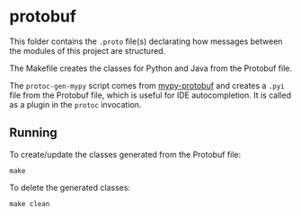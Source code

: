 # protobuf

This folder contains the `.proto` file(s) declarating how messages between the modules of this project are structured.

The Makefile creates the classes for Python and Java from the Protobuf file.

The `protoc-gen-mypy` script comes from [mypy-protobuf](https://github.com/dropbox/mypy-protobuf) and creates a `.pyi` file from the Protobuf file, which is useful for IDE autocompletion. It is called as a plugin in the `protoc` invocation.

## Running

To create/update the classes generated from the Protobuf file:

`make`

To delete the generated classes:

`make clean`